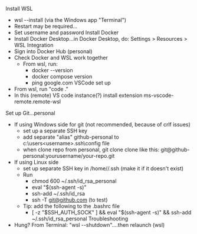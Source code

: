 Install WSL 
- wsl --install (via the Windows app "Terminal")
- Restart may be required...
- Set username and password 
Install Docker 
- Install Docker Desktop...in Docker Desktop, do: Settings > Resources > WSL Integration
- Sign into Docker Hub (personal)
- Check Docker and WSL work together
  - From wsl, run: 
    - docker --version
    - docker compose version
    - ping google.com
VSCode set up
- From wsl, run "code ."
- In this (remote) VS code instance(?) install extension ms-vscode-remote.remote-wsl

Set up Git...personal 
- If using Windows side for git (not recommended, because of crlf issues)
  - set up a separate SSH key
  - add separate "alias" github-personal to c:\users\<username>.ssh\config file
  - when clone repo from personal, git clone clone like this: git@github-personal:yourusername/your-repo.git
- If using Linux side
  - set up separate SSH key in /home/<username>/.ssh (make it if it doesn't exist)
  - Run
    - chmod 600 ~/.ssh/id_rsa_personal
	- eval "$(ssh-agent -s)"
    - ssh-add ~/.ssh/id_rsa
	- ssh -T git@github.com (to test)
  - Tip: add the following to the .bashrc file 
    - [ -z "$SSH_AUTH_SOCK" ] && eval "$(ssh-agent -s)" && ssh-add ~/.ssh/id_rsa_personal
Troubleshooting
- Hung?  From Terminal: "wsl --shutdown"....then relaunch (wsl)